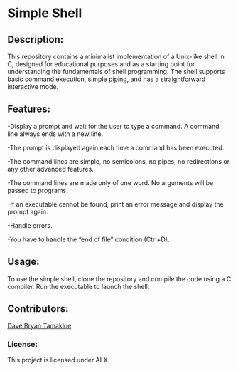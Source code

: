 # Simple Shell

## Description:
This repository contains a minimalist implementation of a Unix-like shell in C, designed for educational purposes and as a starting point for understanding the fundamentals of shell programming. The shell supports basic command execution, simple piping, and has a straightforward interactive mode.

## Features:

-Display a prompt and wait for the user to type a command. A command line always ends with a new line.

-The prompt is displayed again each time a command has been executed.

-The command lines are simple, no semicolons, no pipes, no redirections or any other advanced features.

-The command lines are made only of one word. No arguments will be passed to programs.

-If an executable cannot be found, print an error message and display the prompt again.

-Handle errors.

-You have to handle the “end of file” condition (Ctrl+D).


## Usage:
To use the simple shell, clone the repository and compile the code using a C compiler. Run the executable to launch the shell.

## Contributors:
[Dave Bryan Tamakloe](https://github.com/DaveBryan001)

### License:
This project is licensed under ALX.

